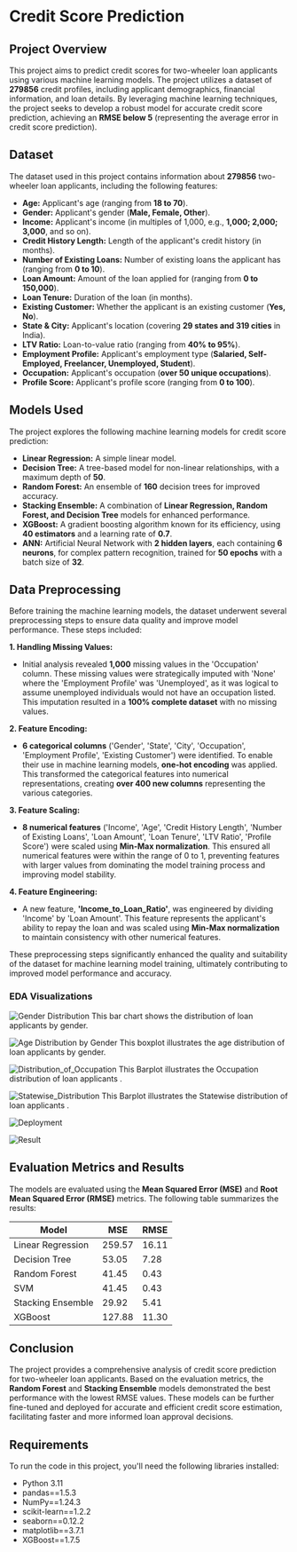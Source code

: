 # Credit Score Prediction 

## Project Overview

This project aims to predict credit scores for two-wheeler loan applicants using various machine learning models. The project utilizes a dataset of **279856** credit profiles, including applicant demographics, financial information, and loan details. By leveraging machine learning techniques, the project seeks to develop a robust model for accurate credit score prediction, achieving an **RMSE below 5** (representing the average error in credit score prediction).

## Dataset

The dataset used in this project contains information about **279856** two-wheeler loan applicants, including the following features:

- **Age:** Applicant's age (ranging from **18 to 70**).
- **Gender:** Applicant's gender (**Male, Female, Other**).
- **Income:** Applicant's income (in multiples of 1,000, e.g., **1,000; 2,000; 3,000**, and so on).
- **Credit History Length:** Length of the applicant's credit history (in months).
- **Number of Existing Loans:** Number of existing loans the applicant has (ranging from **0 to 10**).
- **Loan Amount:** Amount of the loan applied for (ranging from **0 to 150,000**).
- **Loan Tenure:** Duration of the loan (in months).
- **Existing Customer:** Whether the applicant is an existing customer (**Yes, No**).
- **State & City:** Applicant's location (covering **29 states and 319 cities** in India).
- **LTV Ratio:** Loan-to-value ratio (ranging from **40% to 95%**).
- **Employment Profile:** Applicant's employment type (**Salaried, Self-Employed, Freelancer, Unemployed, Student**).
- **Occupation:** Applicant's occupation (**over 50 unique occupations**).
- **Profile Score:** Applicant's profile score (ranging from **0 to 100**).

## Models Used

The project explores the following machine learning models for credit score prediction:

- **Linear Regression:** A simple linear model.
- **Decision Tree:** A tree-based model for non-linear relationships, with a maximum depth of **50**.
- **Random Forest:** An ensemble of **160** decision trees for improved accuracy.
- **Stacking Ensemble:** A combination of **Linear Regression, Random Forest, and Decision Tree** models for enhanced performance.
- **XGBoost:** A gradient boosting algorithm known for its efficiency, using **40 estimators** and a learning rate of **0.7**.
- **ANN:** Artificial Neural Network with **2 hidden layers**, each containing **6 neurons**, for complex pattern recognition, trained for **50 epochs** with a batch size of **32**.

## Data Preprocessing

Before training the machine learning models, the dataset underwent several preprocessing steps to ensure data quality and improve model performance. These steps included:

**1. Handling Missing Values:**

-   Initial analysis revealed **1,000** missing values in the 'Occupation' column. These missing values were strategically imputed with 'None' where the 'Employment Profile' was 'Unemployed', as it was logical to assume unemployed individuals would not have an occupation listed. This imputation resulted in a **100% complete dataset** with no missing values.

**2. Feature Encoding:**

-   **6 categorical columns** ('Gender', 'State', 'City', 'Occupation', 'Employment Profile', 'Existing Customer') were identified. To enable their use in machine learning models, **one-hot encoding** was applied. This transformed the categorical features into numerical representations, creating **over 400 new columns** representing the various categories.

**3. Feature Scaling:**

-   **8 numerical features** ('Income', 'Age', 'Credit History Length', 'Number of Existing Loans', 'Loan Amount', 'Loan Tenure', 'LTV Ratio', 'Profile Score') were scaled using **Min-Max normalization**. This ensured all numerical features were within the range of 0 to 1, preventing features with larger values from dominating the model training process and improving model stability.

**4. Feature Engineering:**

-   A new feature, **'Income_to_Loan_Ratio'**, was engineered by dividing 'Income' by 'Loan Amount'. This feature represents the applicant's ability to repay the loan and was scaled using **Min-Max normalization** to maintain consistency with other numerical features.

These preprocessing steps significantly enhanced the quality and suitability of the dataset for machine learning model training, ultimately contributing to improved model performance and accuracy.
### EDA Visualizations

![Gender Distribution](images/Distribution_Gender_EDA.PNG)
This bar chart shows the distribution of loan applicants by gender.

![Age Distribution by Gender](images/Age_Distribution_by_Gender.PNG)
This boxplot illustrates the age distribution of loan applicants by gender.

![Distribution_of_Occupation](images/Distribution_of_Occupation.PNG)
This Barplot illustrates the Occupation distribution of loan applicants .

![Statewise_Distribution](images/Statewise_Distribution.PNG)
This Barplot illustrates the Statewise distribution of loan applicants .


![Deployment](images/deploy_2.PNG)

![Result](images/deploy_4.PNG)


## Evaluation Metrics and Results

The models are evaluated using the **Mean Squared Error (MSE)** and **Root Mean Squared Error (RMSE)** metrics. The following table summarizes the results:

| Model | MSE | RMSE |
|---|---|---|
| Linear Regression | 259.57 | 16.11 |
| Decision Tree | 53.05 | 7.28 |
| Random Forest | 41.45 | 0.43 |
| SVM | 41.45 | 0.43 |
| Stacking Ensemble | 29.92 | 5.41 |
| XGBoost | 127.88 | 11.30 |

## Conclusion

The project provides a comprehensive analysis of credit score prediction for two-wheeler loan applicants. Based on the evaluation metrics, the **Random Forest** and **Stacking Ensemble** models demonstrated the best performance with the lowest RMSE values. These models can be further fine-tuned and deployed for accurate and efficient credit score estimation, facilitating faster and more informed loan approval decisions.

## Requirements

To run the code in this project, you'll need the following libraries installed:

- Python 3.11
- pandas==1.5.3
- NumPy==1.24.3
- scikit-learn==1.2.2
- seaborn==0.12.2
- matplotlib==3.7.1
- XGBoost==1.7.5

